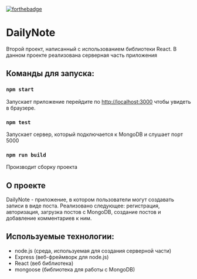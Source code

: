 [![forthebadge](https://forthebadge.com/images/badges/made-with-javascript.svg)](https://forthebadge.com)

# DailyNote

Второй проект, написанный с использованием библиотеки React.
В данном проекте реализована серверная часть приложения

## Команды для запуска:

### `npm start`

Запускает приложение 
перейдите по [http://localhost:3000](http://localhost:3000) чтобы увидеть в браузере.

### `npm test`

Запускает сервер, который подключается к MongoDB и слушает порт 5000

### `npm run build`

Производит сборку проекта

## О проекте

DailyNote - приложение, в котором пользователи могут создавать записи в виде поста.
Реализовано следующее: регистрация, авторизация, загрузка постов с MongoDB, создание постов 
и добавление комментариев к ним.

## Используемые технологии: 
- node.js (среда, используемая для создания серверной части)
- Express (веб-фреймворк для node.js)
- React (веб библиотека)
- mongoose (библиотека для работы с MongoDB)
